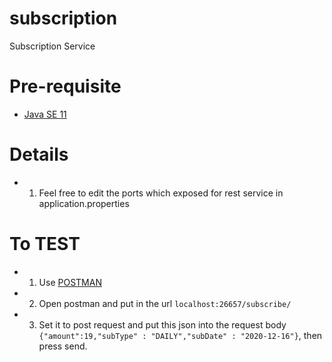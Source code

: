 # subscription
Subscription Service

# Pre-requisite
- [Java SE 11](https://www.oracle.com/java/technologies/javase-jdk11-downloads.html)
# Details
- 1. Feel free to edit the ports which exposed for rest service in application.properties

# To TEST
- 1. Use [POSTMAN](https://www.postman.com/downloads/)
- 2. Open postman and put in the url `localhost:26657/subscribe/`
- 3. Set it to post request and put this json into the request body `{"amount":19,"subType" : "DAILY","subDate" : "2020-12-16"}`, then press send.
